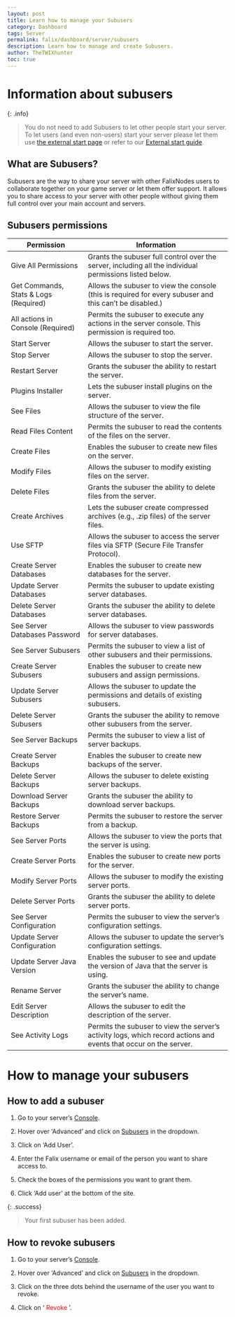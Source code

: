 ```yaml
---
layout: post
title: Learn how to manage your Subusers
category: Dashboard
tags: Server
permalink: falix/dashboard/server/subusers
description: Learn how to manage and create Subusers.
author: TheTWIXhunter
toc: true
---
```


# Information about subusers

{: .info}
> You do not need to add Subusers to let other people start your server.
> To let users (and even non-users) start your server please let them use [the external start page](https://falixnodes.net/start)
> or refer to our [External start guide](https://example.com).

## What are Subusers?

Subusers are the way to share your server with other FalixNodes users to collaborate together on your game server or let them offer support. It allows you to share access to your server with other people without giving them full control over your main account and servers.

## Subusers permissions

| Permission                            | Information                                                                                                              |
|---------------------------------------|--------------------------------------------------------------------------------------------------------------------------|
| Give All Permissions                  | Grants the subuser full control over the server, including all the individual permissions listed below.                  |
| Get Commands, Stats & Logs (Required) | Allows the subuser to view the console (this is required for every subuser and this can’t be disabled.)                   |
| All actions in Console (Required)     | Permits the subuser to execute any actions in the server console. This permission is required too.                       |
| Start Server                          | Allows the subuser to start the server.                                                                                  |
| Stop Server                           | Allows the subuser to stop the server.                                                                                   |
| Restart Server                        | Grants the subuser the ability to restart the server.                                                                    |
| Plugins Installer                     | Lets the subuser install plugins on the server.                                                                          |
| See Files                             | Allows the subuser to view the file structure of the server.                                                             |
| Read Files Content                    | Permits the subuser to read the contents of the files on the server.                                                     |
| Create Files                          | Enables the subuser to create new files on the server.                                                                   |
| Modify Files                          | Allows the subuser to modify existing files on the server.                                                               |
| Delete Files                          | Grants the subuser the ability to delete files from the server.                                                          |
| Create Archives                       | Lets the subuser create compressed archives (e.g., .zip files) of the server files.                                      |
| Use SFTP                              | Allows the subuser to access the server files via SFTP (Secure File Transfer Protocol).                                  |
| Create Server Databases               | Enables the subuser to create new databases for the server.                                                              |
| Update Server Databases               | Permits the subuser to update existing server databases.                                                                 |
| Delete Server Databases               | Grants the subuser the ability to delete server databases.                                                               |
| See Server Databases Password         | Allows the subuser to view passwords for server databases.                                                               |
| See Server Subusers                   | Permits the subuser to view a list of other subusers and their permissions.                                              |
| Create Server Subusers                | Enables the subuser to create new subusers and assign permissions.                                                       |
| Update Server Subusers                | Allows the subuser to update the permissions and details of existing subusers.                                           |
| Delete Server Subusers                | Grants the subuser the ability to remove other subusers from the server.                                                 |
| See Server Backups                    | Permits the subuser to view a list of server backups.                                                                    |
| Create Server Backups                 | Enables the subuser to create new backups of the server.                                                                 |
| Delete Server Backups                 | Allows the subuser to delete existing server backups.                                                                    |
| Download Server Backups               | Grants the subuser the ability to download server backups.                                                               |
| Restore Server Backups                | Permits the subuser to restore the server from a backup.                                                                 |
| See Server Ports                      | Allows the subuser to view the ports that the server is using.                                                           |
| Create Server Ports                   | Enables the subuser to create new ports for the server.                                                                  |
| Modify Server Ports                   | Allows the subuser to modify the existing server ports.                                                                  |
| Delete Server Ports                   | Grants the subuser the ability to delete server ports.                                                                   |
| See Server Configuration              | Permits the subuser to view the server’s configuration settings.                                                         |
| Update Server Configuration           | Allows the subuser to update the server’s configuration settings.                                                        |
| Update Server Java Version            | Enables the subuser to see and update the version of Java that the server is using.                                      |
| Rename Server                         | Grants the subuser the ability to change the server’s name.                                                              |
| Edit Server Description               | Allows the subuser to edit the description of the server.                                                                |
| See Activity Logs                     | Permits the subuser to view the server’s activity logs, which record actions and events that occur on the server.        |

# How to manage your subusers

## How to add a subuser

1. Go to your server’s [Console](https://client.falixnodes.net/server/console).

2. Hover over ‘Advanced’ and click on [Subusers](https://client.falixnodes.net/server/subusers) in the dropdown.

3. Click on ‘Add User’.

4. Enter the Falix username or email of the person you want to share access to.

5. Check the boxes of the permissions you want to grant them.

6. Click ‘Add user’ at the bottom of the site.

{: .success}
> Your first subuser has been added.

## How to revoke subusers

1. Go to your server’s [Console](https://client.falixnodes.net/server/console).

2. Hover over ‘Advanced’ and click on [Subusers](https://client.falixnodes.net/server/subusers) in the dropdown.

3. Click on the three dots behind the username of the user you want to revoke.

4. Click on ‘<span style="color:red"> Revoke </span>’.
```